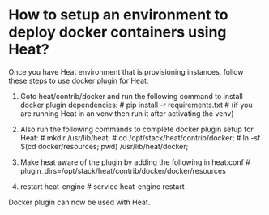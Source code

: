 How to setup an environment to deploy docker containers using Heat?
==================================

Once you have Heat environment that is provisioning instances, follow these steps to use docker plugin for Heat:

1. Goto heat/contrib/docker and run the following command to install docker plugin dependencies:
        # pip install -r requirements.txt
        # (if you are running Heat in an venv then run it after activating the venv)

2. Also run the following commands to complete docker plugin setup for Heat:
        # mkdir /usr/lib/heat;
        # cd /opt/stack/heat/contrib/docker;
        # ln -sf $(cd docker/resources; pwd) /usr/lib/heat/docker;
        
3. Make heat aware of the plugin by adding the following in heat.conf
        # plugin_dirs=/opt/stack/heat/contrib/docker/docker/resources

4. restart heat-engine
        # service heat-engine restart
        
Docker plugin can now be used with Heat.
